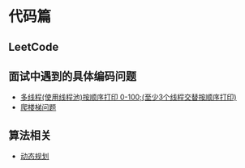 # 代码篇
## LeetCode


## 面试中遇到的具体编码问题
- [多线程(使用线程池)按顺序打印 0-100;(至少3个线程交替按顺序打印)](order-print-num.md) 
- [爬楼梯问题](dynamic-programming.md#L11)

## 算法相关
- [动态规划](dynamic-programming.md)